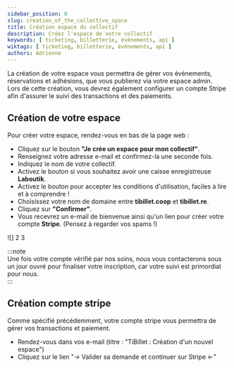 ```yaml
---
sidebar_position: 0
slug: creation_of_the_collective_space
title: Création espace du collectif
description: Créez l'espace de votre collectif
keywords: [ ticketing, billetterie, événements, api ]
wiktags: [ ticketing, billetterie, événements, api ]
authors: Adrienne
---
```


La création de votre espace vous permettra de gérer vos événements, réservations et adhésions, que vous publierez via votre espace admin.  
Lors de cette création, vous devrez également configurer un compte Stripe afin d'assurer le suivi des transactions et des paiements.

## Création de votre espace 

Pour créer votre espace, rendez-vous en bas de la page web :  

- Cliquez sur le bouton **"Je crée un espace pour mon collectif"**.  
- Renseignez votre adresse e-mail et confirmez-la une seconde fois.  
- Indiquez le nom de votre collectif.  
- Activez le bouton si vous souhaitez avoir une caisse enregistreuse **Laboutik**.  
- Activez le bouton pour accepter les conditions d'utilisation, faciles à lire et à comprendre !  
- Choisissez votre nom de domaine entre **tibillet.coop** et **tibillet.re**.  
- Cliquez sur **"Confirmer"**.  
- Vous recevrez un e-mail de bienvenue ainsi qu'un lien pour créer votre compte **Stripe**. (Pensez à regarder vos spams !)

![]
2
3

:::note  
Une fois votre compte vérifié par nos soins, nous vous contacterons sous un jour ouvré pour finaliser votre inscription, car votre suivi est primordial pour nous.  
:::

## Création compte stripe

Comme spécifié précédemment, votre compte stripe vous permettra de gérer vos transactions et paiement.

- Rendez-vous dans vos e-mail (titre : "TiBillet : Création d'un nouvel espace")
- Cliquez sur le lien "-> Valider sa demande et continuer sur Stripe <-"

